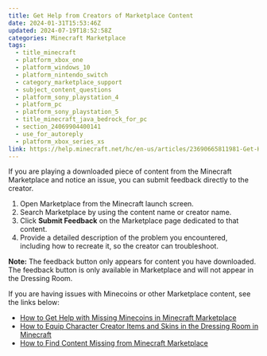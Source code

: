 ```yaml
---
title: Get Help from Creators of Marketplace Content
date: 2024-01-31T15:53:46Z
updated: 2024-07-19T18:52:58Z
categories: Minecraft Marketplace
tags:
  - title_minecraft
  - platform_xbox_one
  - platform_windows_10
  - platform_nintendo_switch
  - category_marketplace_support
  - subject_content_questions
  - platform_sony_playstation_4
  - platform_pc
  - platform_sony_playstation_5
  - title_minecraft_java_bedrock_for_pc
  - section_24069904400141
  - use_for_autoreply
  - platform_xbox_series_xs
link: https://help.minecraft.net/hc/en-us/articles/23690665811981-Get-Help-from-Creators-of-Marketplace-Content
---
```


If you are playing a downloaded piece of content from the Minecraft Marketplace and notice an issue, you can submit feedback directly to the creator.

1.  Open Marketplace from the Minecraft launch screen.
2.  Search Marketplace by using the content name or creator name.
3.  Click **Submit Feedback** on the Marketplace page dedicated to that content.
4.  Provide a detailed description of the problem you encountered, including how to recreate it, so the creator can troubleshoot.

**Note:** The feedback button only appears for content you have downloaded. The feedback button is only available in Marketplace and will not appear in the Dressing Room.

If you are having issues with Minecoins or other Marketplace content, see the links below:

- [How to Get Help with Missing Minecoins in Minecraft Marketplace](./How-to-Get-Help-With-Missing-Minecoins-in-Minecraft-Marketplace.md)
- [How to Equip Character Creator Items and Skins in the Dressing Room in Minecraft](./How-to-Equip-Character-Creator-Items-and-Skins-in-the-Dressing-Room-in-Minecraft.md)
- [How to Find Content Missing from Minecraft Marketplace](./How-to-Find-Content-Missing-from-Minecraft-Marketplace.md)

